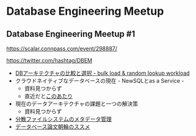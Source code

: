 # Database Engineering Meetup

## Database Engineering Meetup #1

https://scalar.connpass.com/event/298887/

https://twitter.com/hashtag/DBEM

* [DBアーキテクチャの比較と選択 - bulk load & random lookup workload](https://speakerdeck.com/frsyuki/dbakitekutiyanobi-jiao-toxuan-ze)
* クラウドネイティブなデータベースの現在 - NewSQLとas a Service -
  * 資料見つからず
  * 直近だと[このあたり](https://event.cloudnativedays.jp/cndt2023/talks/2039)
* 現在のデータアーキテクチャの課題と一つの解決策
  * 資料見つからず
* [分散ファイルシステムのメタデータ管理](https://speakerdeck.com/kuenishi/metadata-management-in-distributed-file-systems)
* [データベース論文朝輪のススメ](https://speakerdeck.com/starpos/detabesulun-wen-zhao-lun-nosusume)



